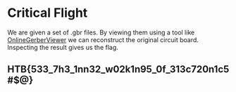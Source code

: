 # Critical Flight

We are given a set of .gbr files. By viewing them using a tool like [OnlineGerberViewer](https://www.pcbway.com/project/OnlineGerberViewer.html>) we can reconstruct the original circuit board. Inspecting the result gives us the flag.

## HTB{533_7h3_1nn32_w02k1n95_0f_313c720n1c5#$@}
